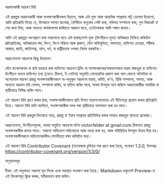 অৱদানকাৰী আচৰণ বিধি

এই প্ৰকল্পৰ অৱদানকাৰী আৰু সংৰক্ষণকাৰীসকল হিচাপে, আৰু এটা মুক্ত আৰু আন্তৰিক সম্প্ৰদায় গঢ়ি তোলাৰ উদ্দেশ্যে, আমি প্ৰতিশ্রুতি দিছো যে, যিসকলে সমস্যা জনোৱা, বৈশিষ্ট্যৰ অনুৰোধ পোষ্ট কৰা, নথিপত্ৰ সম্পাদনা কৰা, পুল ৰিকৱেষ্ট বা পেচ জমা দিয়া, আৰু অন্যান্য কাৰ্যকলাপৰ জৰিয়তে অৱদান ৰাখে, তেওঁলোকক আমি সন্মান জনাম।

আমি এই প্ৰকল্পত অংশগ্ৰহণ কৰা সকলোৰে বাবে এটা হাৰাছমেণ্ট-মুক্ত (উৎপীড়ন-মুক্ত) অভিজ্ঞতা নিশ্চিত কৰিবলৈ প্ৰতিশ্রুতিবদ্ধ, অভিজ্ঞতাৰ স্তৰ, লিংগ, লিংগ পৰিচয় আৰু প্ৰকাশ, যৌন অভিমুখিতা, অক্ষমতা, ব্যক্তিগত চেহেরা, শৰীৰৰ আকাৰ, জাতি, জাতিসত্বা, বয়স, ধৰ্ম, বা ৰাষ্ট্ৰীয়তাৰ ওপৰত নিৰ্ভৰ নকৰাকৈ।

অগ্ৰহণযোগ্য আচৰণৰ কিছু উদাহৰণ:

যৌন কথোপকথন বা ছবি ব্যৱহাৰ কৰা
ব্যক্তিগত আক্ৰমণ
ট্ৰলিং বা অপমানজনক/অবমাননাকৰ মন্ত্ৰব্য
ৰাজহুৱা বা ব্যক্তিগত উৎপীড়ন
অন্যৰ ব্যক্তিগত তথ্য (যেনে: ঠিকনা, ই-মেইল) অনুমতি নোহোৱাকৈ প্ৰকাশ কৰা
আন কোনো অনৈতিক বা অপেচাদাৰ আচৰণ
প্ৰকল্প সংৰক্ষণকাৰীসকলে অ-অনুকূল আচৰণৰ মন্তব্য, কমিট, ক'ড, ৱিকি সম্পাদনা, সমস্যা, আৰু অন্যান্য অৱদান মচি পেলাব, সম্পাদনা কৰিব, বা বাতিল কৰিব পাৰে, অথবা উপযুক্ত মনে কৰিলে অৱদানকাৰীক সাময়িক বা স্থায়ীভাৱে নিষিদ্ধ কৰিব পাৰে।

এই আচৰণ বিধি গ্ৰহণ কৰাৰ দ্বাৰা, সংৰক্ষণকাৰীসকলে প্ৰতি দিশত ন্যায়সংগতভাৱে এই নীতিসমূহ প্ৰয়োগ কৰাৰ প্ৰতিশ্ৰুতি দিয়ে। আচৰণ বিধি মানি নচলিলে, সংৰক্ষণকাৰীক দলৰ পৰা স্থায়ীভাৱে অপসাৰণ কৰা হব পাৰে।

এই আচৰণ বিধি প্ৰকল্পৰ ভিতৰতে নহয়, প্ৰকল্প বা ইয়াৰ সম্প্ৰদায় প্ৰতিনিধিত্ব কৰাৰ সময়ত ৰাজহুৱা স্থানতো প্ৰযোজ্য।

অগ্ৰহণযোগ্য, উৎপীড়নমূলক, অথবা অনুচিত আচৰণৰ ঘটনা victorfelder at gmail.com ঠিকনাত প্ৰকল্প সংৰক্ষণকাৰীক জনাব পাৰে। সকলো অভিযোগ পৰ্যালোচনা আৰু তদন্ত কৰা হব, আৰু পৰিস্থিতিৰ উপযুক্ত উত্তৰ দিয়া হব। সংৰক্ষণকাৰীসকলে অভিযোগকাৰীৰ গোপনীয়তা ৰক্ষা কৰিবলৈ বাধ্য।

এই আচৰণ বিধি Contributor Covenant (সংযোজক চুক্তি)ৰ পৰা গ্ৰহণ কৰা হৈছে, সংস্কৰণ 1.3.0, উপলব্ধ: https://contributor-covenant.org/version/1/3/0/

অনুবাদসমূহ

টীকা: এই অনুবাদত সকলো মূল লিংক একে অৱস্থাত সংৰক্ষণ কৰা হৈছে। Markdown ডকুমেন্ট Preview-ত এই লিংকসমূহ ক্লিক কৰক, সঠিকভাবে কাম কৰিব।
